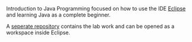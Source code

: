 Introduction to Java Programming focused on how to use the IDE [Eclipse](https://www.eclipse.org/downloads/) and learning Java as a complete beginner.

A [seperate repository](https://github.com/yuchingho/JavaUniversity) contains the lab work and can be opened as a workspace inside Eclipse.
